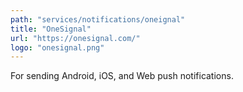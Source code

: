 ```yaml
---
path: "services/notifications/oneignal"
title: "OneSignal"
url: "https://onesignal.com/"
logo: "onesignal.png"
---
```


For sending Android, iOS, and Web push notifications.
